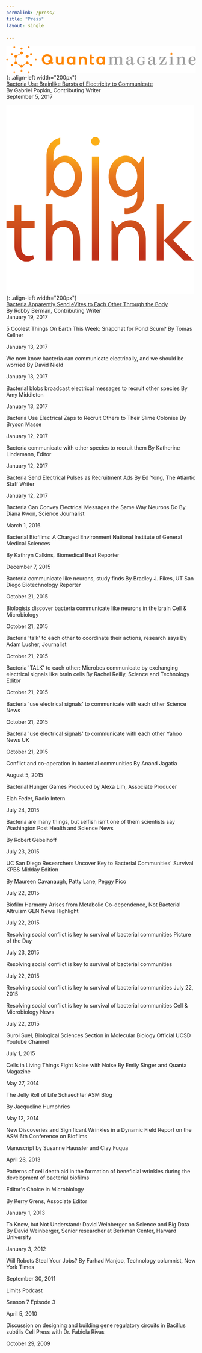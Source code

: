 ```yaml
---
permalink: /press/
title: "Press"
layout: single

---
```

![](/assets/images/press/quanta.png){: .align-left width="200px"}  
[Bacteria Use Brainlike Bursts of Electricity to Communicate](https://www.quantamagazine.org/bacteria-use-brainlike-bursts-of-electricity-to-communicate-20170905)  
By Gabriel Popkin, Contributing Writer  
September 5, 2017
       	
![](/assets/images/press/bigthink.png){: .align-left width="200px"}  
[Bacteria Apparently Send eVites to Each Other Through the Body](http://bigthink.com/robby-berman/bacteria-apparently-send-evites-to-each-other-throughout-the-body)  
By Robby Berman, Contributing Writer  
January 19, 2017

5 Coolest Things On Earth This Week: Snapchat for Pond Scum?
By Tomas Kellner

January 13, 2017

We now know bacteria can communicate electrically, and we should be worried
By David Nield

January 13, 2017

Bacterial blobs broadcast electrical messages to recruit other species
By Amy Middleton

January 13, 2017


Bacteria Use Electrical Zaps to Recruit Others to Their Slime Colonies
By Bryson Masse

January 12, 2017


Bacteria communicate with other species to recruit them
By Katherine Lindemann, Editor

January 12, 2017

Bacteria Send Electrical Pulses as Recruitment Ads
By Ed Yong, The Atlantic Staff Writer

January 12, 2017


Bacteria Can Convey Electrical Messages the Same Way Neurons Do
By Diana Kwon, Science Journalist

March 1, 2016


Bacterial Biofilms: A Charged Environment
National Institute of General Medical Sciences

By Kathryn Calkins, Biomedical Beat Reporter

December 7, 2015



Bacteria communicate like neurons, study finds
By Bradley J. Fikes, UT San Diego Biotechnology Reporter

October 21, 2015


Biologists discover bacteria communicate like neurons in the brain
Cell & Microbiology

October 21, 2015


Bacteria 'talk' to each other to coordinate their actions, research says
By Adam Lusher, Journalist

October 21, 2015


Bacteria 'TALK' to each other: Microbes communicate by exchanging electrical signals like brain cells
By Rachel Reilly, Science and Technology Editor

October 21, 2015


Bacteria 'use electrical signals' to communicate with each other
Science News

October 21, 2015


Bacteria 'use electrical signals' to communicate with each other
Yahoo News UK

October 21, 2015



Conflict and co-operation in bacterial communities
By Anand Jagatia

August 5, 2015


Bacterial Hunger Games
Produced by Alexa Lim, Associate Producer


Elah Feder, Radio Intern

July 24, 2015


Bacteria are many things, but selfish isn't one of them scientists say
Washington Post Health and Science News 

By Robert Gebelhoff

July 23, 2015



UC San Diego Researchers Uncover Key to Bacterial Communities' Survival
KPBS Midday Edition

By Maureen Cavanaugh, Patty Lane, Peggy Pico

July 22, 2015



Biofilm Harmony Arises from Metabolic Co-dependence, Not Bacterial Altruism
GEN News Highlight

July 22, 2015



Resolving social conflict is key to survival of bacterial communities
Picture of the Day

July 23, 2015


Resolving social conflict is key to survival of bacterial communities

July 22, 2015

Resolving social conflict is key to survival of bacterial communities
July 22, 2015


Resolving social conflict is key to survival of bacterial communities
Cell & Microbiology News

July 22, 2015



Gurol Suel, Biological Sciences Section in Molecular Biology
Official UCSD Youtube Channel

July 1, 2015


Cells in Living Things Fight Noise with Noise
By Emily Singer and Quanta Magazine

May 27, 2014

The Jelly Roll of Life
Schaechter ASM Blog

By Jacqueline Humphries

May 12, 2014

New Discoveries and Significant Wrinkles in a Dynamic Field
Report on the ASM 6th Conference on Biofilms

Manuscript by Susanne Haussler and Clay Fuqua

April 26, 2013


Patterns of cell death aid in the formation of beneficial wrinkles during the development of bacterial biofilms

Editor's Choice in Microbiology

By Kerry Grens, Associate Editor

January 1, 2013

To Know, but Not Understand: David Weinberger on Science and Big Data
By David Weinberger, Senior researcher at Berkman Center, Harvard University

January 3, 2012


Will Robots Steal Your Jobs?
By Farhad Manjoo, Technology columnist, New York Times

September 30, 2011

Limits
Podcast

Season 7 Episode 3

April 5, 2010


Discussion on designing and building gene regulatory circuits in Bacillus subtilis
Cell Press with Dr. Fabiola Rivas

October 29, 2009